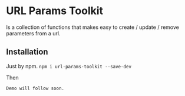 # URL Params Toolkit
Is a collection of functions that makes easy to create / update / remove parameters from a url.

## Installation
Just by npm. 
`npm i url-params-toolkit --save-dev`

Then
```
Demo will follow soon.

```
